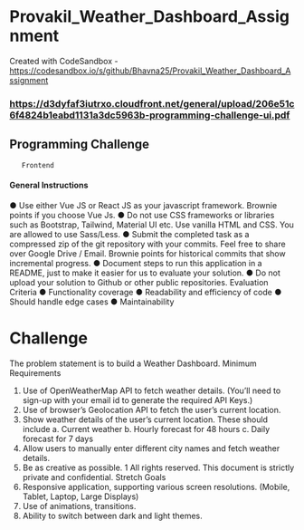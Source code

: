 # Provakil_Weather_Dashboard_Assignment
Created with CodeSandbox - https://codesandbox.io/s/github/Bhavna25/Provakil_Weather_Dashboard_Assignment

### https://d3dyfaf3iutrxo.cloudfront.net/general/upload/206e51c6f4824b1eabd1131a3dc5963b-programming-challenge-ui.pdf

## Programming Challenge
       Frontend
#### General Instructions
● Use either Vue JS or React JS as your javascript framework. Brownie points if you
choose Vue Js.
● Do not use CSS frameworks or libraries such as Bootstrap, Tailwind, Material UI etc.
Use vanilla HTML and CSS. You are allowed to use Sass/Less.
● Submit the completed task as a compressed zip of the git repository with your commits.
Feel free to share over Google Drive / Email. Brownie points for historical commits that
show incremental progress.
● Document steps to run this application in a README, just to make it easier for us to
evaluate your solution.
● Do not upload your solution to Github or other public repositories.
Evaluation Criteria
● Functionality coverage
● Readability and efficiency of code
● Should handle edge cases
● Maintainability

# Challenge
The problem statement is to build a Weather Dashboard.
Minimum Requirements
1. Use of OpenWeatherMap API to fetch weather details. (You’ll need to sign-up with
your email id to generate the required API Keys.)
2. Use of browser’s Geolocation API to fetch the user’s current location.
3. Show weather details of the user’s current location. These should include
a. Current weather
b. Hourly forecast for 48 hours
c. Daily forecast for 7 days
4. Allow users to manually enter different city names and fetch weather details.
5. Be as creative as possible.
1
All rights reserved. This document is strictly private and confidential.
Stretch Goals
1. Responsive application, supporting various screen resolutions. (Mobile, Tablet, Laptop,
Large Displays)
2. Use of animations, transitions.
3. Ability to switch between dark and light themes.
